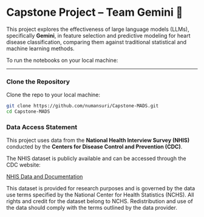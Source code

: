 # Capstone Project – Team Gemini 💫

This project explores the effectiveness of large language models (LLMs), specifically **Gemini**, in feature selection and predictive modeling for heart disease classification, comparing them against traditional statistical and machine learning methods.

To run the notebooks on your local machine:

---

### Clone the Repository

Clone the repo to your local machine:

```bash
git clone https://github.com/numansuri/Capstone-MADS.git
cd Capstone-MADS
```
### Data Access Statement

This project uses data from the **National Health Interview Survey (NHIS)** conducted by the **Centers for Disease Control and Prevention (CDC)**.

The NHIS dataset is publicly available and can be accessed through the CDC website:

[NHIS Data and Documentation](https://www.cdc.gov/nchs/nhis/data-questionnaires-documentation.htm)

This dataset is provided for research purposes and is governed by the data use terms specified by the National Center for Health Statistics (NCHS). All rights and credit for the dataset belong to NCHS. Redistribution and use of the data should comply with the terms outlined by the data provider.
